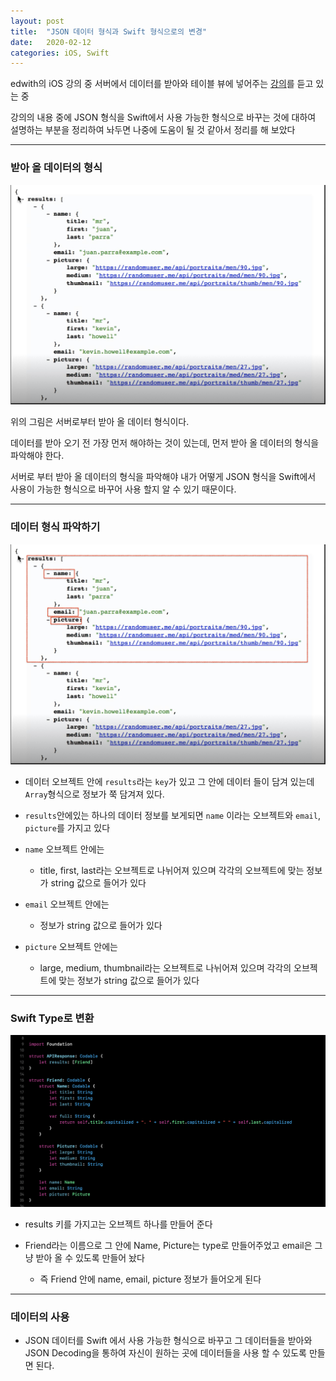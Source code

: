 ```yaml
---
layout: post
title:  "JSON 데이터 형식과 Swift 형식으로의 변경"
date:   2020-02-12
categories: iOS, Swift
---
```


edwith의 iOS 강의 중 서버에서 데이터를 받아와 테이블 뷰에 넣어주는 [강의](https://www.edwith.org/boostcourse-ios/lecture/16915/)를 듣고 있는 중

강의의 내용 중에 JSON 형식을 Swift에서 사용 가능한 형식으로 바꾸는 것에 대하여 설명하는 부분을 정리하여 놔두면 나중에 도움이 될 것 같아서 정리를 해 보았다

- - -

### 받아 올 데이터의 형식

![dataFormatImage-1](https://github.com/VincentGeranium/VincentGeranium.github.io/blob/master/assets/img/dataFormatImage-1.png?raw=true)

위의 그림은 서버로부터 받아 올 데이터 형식이다.

데이터를 받아 오기 전 가장 먼저 해야하는 것이 있는데, 먼저 받아 올 데이터의 형식을 파악해야 한다.

서버로 부터 받아 올 데이터의 형식을 파악해야 내가 어떻게 JSON 형식을 Swift에서 사용이 가능한 형식으로 바꾸어 사용 할지 알 수 있기 때문이다.

- - -

### 데이터 형식 파악하기

![dataFormatImage-2](https://github.com/VincentGeranium/VincentGeranium.github.io/blob/master/assets/img/dataFormatImage-2.png?raw=true)

- 데이터 오브젝트 안에 `results`라는 `key`가 있고 그 안에 데이터 들이 담겨 있는데 `Array`형식으로 정보가 쭉 담겨져 있다.

- `results`안에있는 하나의 데이터 정보를 보게되면 `name` 이라는 오브젝트와 `email`, `picture`를 가지고 있다

- `name` 오브젝트 안에는

    - title, first, last라는 오브젝트로 나뉘어져 있으며 각각의 오브젝트에 맞는 정보가 string 값으로 들어가 있다

- `email` 오브젝트 안에는

    - 정보가 string 값으로 들어가 있다
    
- `picture` 오브젝트 안에는

    - large, medium, thumbnail라는 오브젝트로 나뉘어져 있으며 각각의 오브젝트에 맞는 정보가 string 값으로 들어가 있다
    
- - -

### Swift Type로 변환

![TransferSwiftTypeImage-1](https://github.com/VincentGeranium/VincentGeranium.github.io/blob/master/assets/img/TransferSwiftTypeImage-1.png?raw=true)

- results 키를 가지고는 오브젝트 하나를 만들어 준다

- Friend라는 이름으로 그 안에 Name, Picture는 type로 만들어주었고 email은 그냥 받아 올 수 있도록 만들어 놨다

    - 즉 Friend 안에 name, email, picture 정보가 들어오게 된다
    
- - -

### 데이터의 사용

- JSON 데이터를 Swift 에서 사용 가능한 형식으로 바꾸고 그 데이터들을 받아와 JSON Decoding을 통하여 자신이 원하는 곳에 데이터들을 사용 할 수 있도록 만들면 된다.